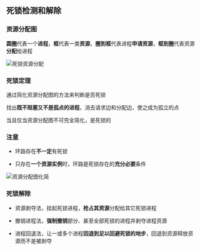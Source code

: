 ## 死锁检测和解除

### 资源分配图

**圆圈**代表一个**进程**，**框**代表一类**资源**，**圈到框**代表进程**申请资源**，**框到圈**代表资源**分配**给进程

![死锁资源分配](https://github.com/YC-L/Postgraduate-examination/blob/Operating-System/imgs/%E6%AD%BB%E9%94%81%E8%B5%84%E6%BA%90%E5%88%86%E9%85%8D%E5%9B%BE.png "死锁资源分配")

### 死锁定理

通过简化资源分配图的方法来判断是否死锁

找出**既不阻塞又不是孤点的进程**，消去请求边和分配边，使之成为孤立的点

当且仅当资源分配图不可完全简化，是死锁的

### 注意

- 环路存在**不一定**有死锁

- 只存在**一个资源实例**时，环路是死锁存在的**充分必要**条件

![资源分配图化简](https://github.com/YC-L/Postgraduate-examination/blob/Operating-System/imgs/%E8%B5%84%E6%BA%90%E5%88%86%E9%85%8D%E5%9B%BE%E5%8C%96%E7%AE%80.png "资源分配图化简")

### 死锁解除

- 资源剥夺法，挂起死锁进程，**抢占其资源**分配给其它死锁进程

- 撤销进程法，**强制撤销**部分、甚至全部死锁的进程并剥夺进程资源

- 进程回退法，让一或多个进程**回退到足以回避死锁的地步**，回退到资源释放资源而不是被剥夺




